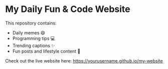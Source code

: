 # My Daily Fun & Code Website

This repository contains:
- Daily memes 😄
- Programming tips 💻
- Trending captions ✨
- Fun posts and lifestyle content 🌸

Check out the live website here: https://yourusername.github.io/my-website

